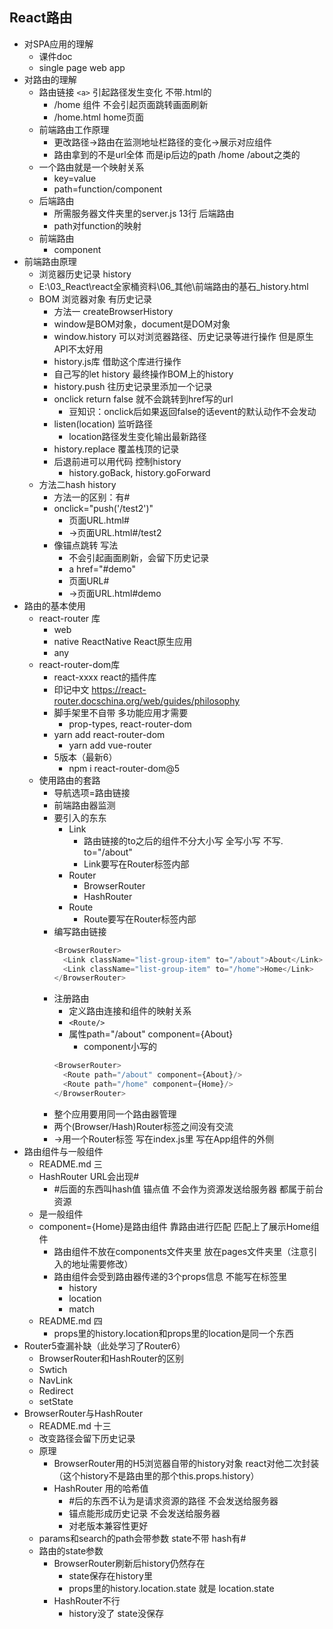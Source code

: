 ## React路由
- 对SPA应用的理解
  - 课件doc
  - single page web app
- 对路由的理解
  - 路由链接 `<a>`  引起路径发生变化 不带.html的
    - /home 组件 不会引起页面跳转画面刷新
    - /home.html home页面
  - 前端路由工作原理
    - 更改路径→路由在监测地址栏路径的变化→展示对应组件
    - 路由拿到的不是url全体 而是ip后边的path /home /about之类的
  - 一个路由就是一个映射关系
    - key=value
    - path=function/component
  - 后端路由
    - 所需服务器文件夹里的server.js 13行 后端路由
    - path对function的映射
  - 前端路由
    - component
- 前端路由原理
  - 浏览器历史记录 history
  - E:\03_React\react全家桶资料\06_其他\前端路由的基石_history.html
  - BOM 浏览器对象 有历史记录
    - 方法一 createBrowserHistory
    - window是BOM对象，document是DOM对象
    - window.history 可以对浏览器路径、历史记录等进行操作 但是原生API不太好用
    - history.js库 借助这个库进行操作
    - 自己写的let history 最终操作BOM上的history
    - history.push 往历史记录里添加一个记录
    - onclick return false 就不会跳转到href写的url
      - 豆知识：onclick后如果返回false的话event的默认动作不会发动
    - listen(location) 监听路径
      - location路径发生变化输出最新路径
    - history.replace 覆盖栈顶的记录
    - 后退前进可以用代码 控制history
      - history.goBack, history.goForward
  - 方法二hash history 
    - 方法一的区别：有#
    - onclick="push('/test2')"
      - 页面URL.html#
      - →页面URL.html#/test2
    - 像锚点跳转 写法
      - 不会引起画面刷新，会留下历史记录
      - a href="#demo"
      - 页面URL#
      - →页面URL.html#demo
- 路由的基本使用
  - react-router 库
    - web
    - native ReactNative React原生应用
    - any
  - react-router-dom库
    - react-xxxx react的插件库
    - 印记中文 https://react-router.docschina.org/web/guides/philosophy
    - 脚手架里不自带 多功能应用才需要
      - prop-types, react-router-dom
    - yarn add react-router-dom
      - yarn add vue-router
    - 5版本（最新6）
      - npm i react-router-dom@5
  - 使用路由的套路
    - 导航选项=路由链接
    - 前端路由器监测
    - 要引入的东东
      - Link
        - 路由链接的to之后的组件不分大小写 全写小写 不写. to="/about"
        - Link要写在Router标签内部
      - Router
        - BrowserRouter
        - HashRouter
      - Route
        - Route要写在Router标签内部
    - 编写路由链接
      ```js
      <BrowserRouter>
        <Link className="list-group-item" to="/about">About</Link>
        <Link className="list-group-item" to="/home">Home</Link>
      </BrowserRouter>
      ```
    - 注册路由
      - 定义路由连接和组件的映射关系
      - `<Route/>`
      - 属性path="/about" component={About}
        - component小写的
      ```js
      <BrowserRouter>
        <Route path="/about" component={About}/>
        <Route path="/home" component={Home}/>
      </BrowserRouter>
      ```
    - 整个应用要用同一个路由器管理
    - 两个(Browser/Hash)Router标签之间没有交流
    - →用一个Router标签 写在index.js里 写在App组件的外侧
- 路由组件与一般组件
  - README.md 三
  - HashRouter URL会出现#
    - #后面的东西叫hash值 锚点值 不会作为资源发送给服务器 都属于前台资源
  - <Home/>是一般组件
  - component={Home}是路由组件 靠路由进行匹配 匹配上了展示Home组件
    - 路由组件不放在components文件夹里 放在pages文件夹里（注意引入的地址需要修改）
    - 路由组件会受到路由器传递的3个props信息 不能写在标签里
      - history
      - location
      - match
  - README.md 四
    - props里的history.location和props里的location是同一个东西
- Router5查漏补缺（此处学习了Router6）
  - BrowserRouter和HashRouter的区别
  - Swtich
  - NavLink
  - Redirect
  - setState
- BrowserRouter与HashRouter
  - README.md 十三
  - 改变路径会留下历史记录
  - 原理
    - BrowserRouter用的H5浏览器自带的history对象 react对他二次封装（这个history不是路由里的那个this.props.history）
    - HashRouter 用的哈希值
      - #后的东西不认为是请求资源的路径 不会发送给服务器
      - 锚点能形成历史记录 不会发送给服务器 
      - 对老版本兼容性更好
  - params和search的path会带参数 state不带 hash有#
  - 路由的state参数
    - BrowserRouter刷新后history仍然存在
      - state保存在history里
      - props里的history.location.state 就是 location.state
    - HashRouter不行
      - history没了 state没保存